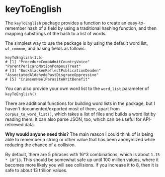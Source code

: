 # keyToEnglish

The `keyToEnglish` package provides a function to create an easy-to-remember hash of a field by using a traditional hashing function, and then mapping substrings of the hash to a list of words.

The simplest way to use the package is by using the default word list, `wl_common`, and hasing fields as follows:

    keyToEnglish(1:5)
    # [1] "ProcedureCombAdmitCountryVoice"           "ParentPericarpNotionPompousTreat"        
    # [3] "BuckSlackenReflectPublicationDeaden"      "AssociatedAldehydePastDisgraceOppressive"
    # [5] "CrimsonHeelParasiteWritBenefit"  
    
You can also provide your own word list to the `word_list` parameter of `keyToEnglish()`.

There are additional functions for building word lists in the package, but I haven't documented/exported most of them, apart from `corpus_to_word_list()`, which takes a list of files and builds a word list by reading them. It can also parse JSON, too, which can be useful for API-retrieved data.
    
**Why would anyone need this?** The main reason I could think of is being able to remember a string or other value that has been anonymized while reducing the chance of a collision. 

By default, there are 5 phrases with 16^3 combinations, which is about `1.15 * 10^18`. This should be somewhat safe up until 100 million values, where it becomes more likely you will see collisions. If you increase it to 8, then it is safe to about 13 trillion values.
